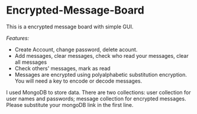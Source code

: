 # Encrypted-Message-Board
This is a encrypted message board with simple GUI.

*Features:*
  - Create Account, change password, delete acount.
  - Add messages, clear messages, check who read your messages, clear all messages
  - Check others' messages, mark as read
  - Messages are encrypted using polyalphabetic substitution encryption. You will need a key to encode or decode messages.

I used MongoDB to store data. There are two collections: user collection for user names and passwords; message collection for encrypted messages.
Please substitute your mongoDB link in the first line.
